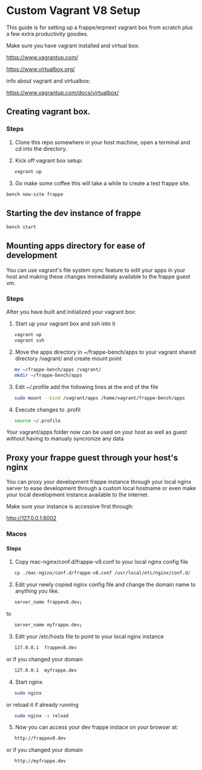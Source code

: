 # Custom Vagrant V8 Setup

This guide is for setting up a frappe/erpnext vagrant box from scratch plus a few extra productivity goodies.

Make sure you have vagrant installed and virtual box:

https://www.vagrantup.com/

https://www.virtualbox.org/

info about vagrant and virtualbox:

https://www.vagrantup.com/docs/virtualbox/

## Creating vagrant box.

### Steps

1) Clone this repo somewhere in your host machine, open a terminal and cd into the directory.

2) Kick off vagrant box setup:
```bash
   vagrant up
```
3) Go make some coffee this will take a while to create a test frappe site.
```bash
bench new-site frappe
```
## Starting the dev instance of frappe
```bash
bench start
```
## Mounting apps directory for ease of development

You can use vagrant's file system sync feature to edit your apps in your host and making these changes immediately available to the frappe guest vm.

### Steps

After you have built and initialized your vagrant box:

1) Start up your vagrant box and ssh into it
```bash
   vagrant up
   vagrant ssh
```
2) Move the apps directory in ~/frappe-bench/apps to your vagrant shared directory /vagrant/ and create mount point
```bash
   mv ~/frappe-bench/apps /vagrant/
   mkdir ~/frappe-bench/apps
```
3) Edit ~/.profile add the following lines at the end of the file
```bash
   sudo mount --bind /vagrant/apps /home/vagrant/frappe-bench/apps
```
4) Execute changes to .profil
```bash
   source ~/.profile
```
Your vagrant/apps folder now can be used on your host as well as guest without having to manualy syncronize any data

## Proxy your frappe guest through your host's nginx

You can proxy your development frappe instance through your local nginx server to ease development through a custom local hostname or even make your local development instance available to the internet.

Make sure your instance is accessive first through:

http://127.0.0.1:8002

### Macos

#### Steps

1) Copy mac-nginx/conf.d/frappe-v8.conf to your local nginx config file
```bash
   cp ./mac-nginx/conf.d/frappe-v8.conf /usr/local/etc/nginx/conf.d/
```
2) Edit your newly copied nginx config file and change the domain name to anything you like.
```bash
   server_name frappev8.dev;
```
   to
```bash
   server_name myfrappe.dev;
```
3) Edit your /etc/hosts file to point to your local nginx instance
```bash
   127.0.0.1  frappev8.dev
```
   or if you changed your domain
```bash
   127.0.0.1  myfrappe.dev
```
4) Start nginx
```bash
   sudo nginx
```
   or reload it if already running
```bash
   sudo nginx -s reload
```

5) Now you can access your dev frappe instace on your browser at:
```bash
   http://frappev8.dev
```
   or if you changed your domain
```bash
   http://myfrappe.dev
```


